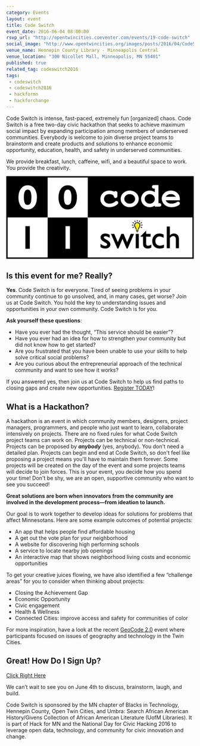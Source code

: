 ```yaml
---
category: Events
layout: event
title: Code Switch 
event_date: 2016-06-04 08:00:00
rsvp_url: "http://opentwincities.coeventer.com/events/19-code-switch"
social_image: "http://www.opentwincities.org/images/posts/2016/04/CodeSwitch_logo.png"
venue_name: Hennepin County Library - Minneapolis Central 
venue_location: "300 Nicollet Mall, Minneapolis, MN 55401"
published: true 
related_tag: codeswitch2016 
tags:
 - codeswitch 
 - codeswitch2016
 - hackformn 
 - hackforchange 
---
```


Code Switch is intense, fast-paced, extremely fun [organized] chaos. Code
Switch is a free two-day civic hackathon that seeks to achieve maximum social
impact by expanding participation among members of underserved communities.
Everybody is welcome to join diverse project teams to brainstorm and create
products and solutions to enhance economic opportunity, education, health, and
safety in underserved communities.

We provide breakfast, lunch, caffeine, wifi, and a beautiful space to work. You
provide the creativity.

![Code Switch logo](/images/posts/2016/04/CodeSwitch_logo.png)

## Is this event for me? Really?

**Yes**. Code Switch is for everyone. Tired of seeing problems in your
community continue to go unsolved, and, in many cases, get worse? Join us at
Code Switch. You hold the key to understanding issues and opportunities in your
own community. Code Switch is for you.

**Ask yourself these questions**:

- Have you ever had the thought, “This service should be easier”?
- Have you ever had an idea for how to strengthen your community but did not
  know how to get started?
- Are you frustrated that you have been unable to use your skills to help solve
  critical social problems?
- Are you curious about the entrepreneurial approach of the technical community
  and want to see how it works?

If you answered yes, then join us at Code Switch to help us find paths to
closing gaps and create new opportunities. [Register TODAY](1)!

## What is a Hackathon?

A hackathon is an event in which community members, designers, project
managers, programmers, and people who just want to learn, collaborate
intensively on projects. There are no fixed rules for what Code Switch project
teams can work on. Projects can be technical or non-technical. Projects can be
proposed by _**anybody**_ (yes, anybody). You don't need a detailed plan.
Projects can begin and end at Code Switch, so don't feel like proposing a
project means you'll have to maintain them forever. Some projects will be
created on the day of the event and some projects teams will decide to join
forces. This is your event, you decide how you spend your time! Don't be shy,
we are an open, supportive community who want to see you succeed!

**Great solutions are born when innovators from the community are involved in the development process—from ideation to launch.**

Our goal is to work together to develop ideas for solutions for problems that
affect Minnesotans. Here are some example outcomes of potential projects:

- An app that helps people find affordable housing
- A get out the vote plan for your neighborhood
- A website for discovering high performing schools
- A service to locate nearby job openings
- An interactive map that shows neighborhood living costs and economic opportunities

To get your creative juices flowing, we have also identified a few “challenge
areas” for you to consider when thinking about projects:

- Closing the Achievement Gap
- Economic Opportunity
- Civic engagement
- Health & Wellness
- Connected Cities: improve access and safety for communities of color

For more inspiration, have a look at the recent [GeoCode 2.0](2) event where
participants focused on issues of geography and technology in the Twin Cities.

## Great! How Do I Sign Up?

[Click Right Here][1]


We can’t wait to see you on June 4th to discuss, brainstorm, laugh, and build.


Code Switch is sponsored by the MN chapter of Blacks in Technology, Hennepin
County, Open Twin Cities, and Umbra: Search African American History/Givens
Collection of African American Literature (UofM Libraries). It is part of 
Hack for MN and the National Day for Civic Hacking 2016 to leverage open data,
technology, and community for civic innovation and change.

 [1]: http://opentwincities.coeventer.com/events/19-code-switch
 [2]: /events/2016/01/29/geocode-2/
